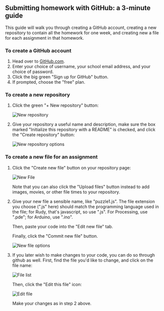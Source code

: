 Submitting homework with GitHub: a 3-minute guide
-------------------------------------------------

This guide will walk you through creating a GitHub 
account, creating a new repository to contain all 
the homework for one week, and creating new a file for
each assignment in that homework.

### To create a GitHub account ###

1. Head over to [GitHub.com](http://github.com).
2. Enter your choice of username, your school email address, and your choice of password.
3. Click the big green "Sign up for GitHub" button.
4. If prompted, choose the "free" plan.

### To create a new repository ###

1.  Click the green "+ New repository" button:
    
    ![New repository](img/new-repository.png?raw=true)

2.  Give your repository a useful name and description,
    make sure the box marked "Initialize this repository with a README" is checked,
    and click the "Create repository" button:
    
    ![New repository options](img/new-repository-name.png?raw=true)

### To create a new file for an assignment ###

1.  Click the "Create new file" button on your repository page:
    
    ![New File](img/new-file.png?raw=true)
    
    Note that you can also click the "Upload files" button instead to add images, movies, or other file times to your repository.

2.  Give your new file a sensible name, like "puzzle1.js". The file extension you choose  (".js" here) should match
    the programming language used in the file; for Rudy, that's javascript, so use ".js". 
    For Processing, use ".pde"; for Arduino, use ".ino".
    
    Then, paste your code into the "Edit new file" tab.
    
    Finally, click the "Commit new file" button.
    
    ![New file options](img/new-file-entry.png?raw=true)

3.  If you later wish to make changes to your code, you can do so through github as well. First,
    find the file you'd like to change, and click on the file name:
    
    ![File list](img/file-list.png?raw=true)
    
    Then, click the "Edit this file" icon:
    
    ![Edit file](img/edit-file.png?raw=true)
    
    Make your changes as in step 2 above.
    
    
